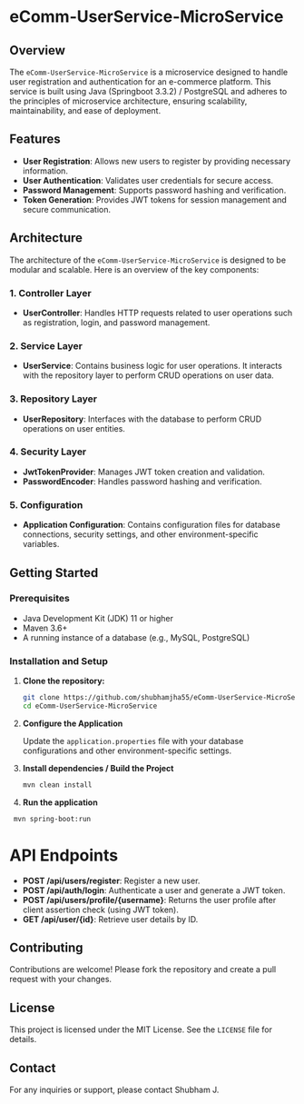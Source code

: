 # eComm-UserService-MicroService

## Overview

The `eComm-UserService-MicroService` is a microservice designed to handle user registration and authentication for an e-commerce platform. This service is built using Java (Springboot 3.3.2) / PostgreSQL and adheres to the principles of microservice architecture, ensuring scalability, maintainability, and ease of deployment.

## Features

- **User Registration**: Allows new users to register by providing necessary information.
- **User Authentication**: Validates user credentials for secure access.
- **Password Management**: Supports password hashing and verification.
- **Token Generation**: Provides JWT tokens for session management and secure communication.

## Architecture

The architecture of the `eComm-UserService-MicroService` is designed to be modular and scalable. Here is an overview of the key components:

### 1. Controller Layer

- **UserController**: Handles HTTP requests related to user operations such as registration, login, and password management.
  
### 2. Service Layer

- **UserService**: Contains business logic for user operations. It interacts with the repository layer to perform CRUD operations on user data.

### 3. Repository Layer

- **UserRepository**: Interfaces with the database to perform CRUD operations on user entities.

### 4. Security Layer

- **JwtTokenProvider**: Manages JWT token creation and validation.
- **PasswordEncoder**: Handles password hashing and verification.

### 5. Configuration

- **Application Configuration**: Contains configuration files for database connections, security settings, and other environment-specific variables.

## Getting Started

### Prerequisites

- Java Development Kit (JDK) 11 or higher
- Maven 3.6+
- A running instance of a database (e.g., MySQL, PostgreSQL)

### Installation and Setup

1. **Clone the repository:**
   ```sh
   git clone https://github.com/shubhamjha55/eComm-UserService-MicroService.git
   cd eComm-UserService-MicroService
   ```

2. **Configure the Application**

   Update the `application.properties` file with your database configurations and other environment-specific settings.

3. **Install dependencies / Build the Project**

   ```sh
   mvn clean install
   ```
4. **Run the application**

  ```sh
   mvn spring-boot:run
   ```


# API Endpoints

- **POST /api/users/register**: Register a new user.
- **POST /api/auth/login**: Authenticate a user and generate a JWT token.
- **POST /api/users/profile/{username}**: Returns the user profile after client assertion check (using JWT token).
- **GET /api/user/{id}**: Retrieve user details by ID.

## Contributing

Contributions are welcome! Please fork the repository and create a pull request with your changes.

## License

This project is licensed under the MIT License. See the `LICENSE` file for details.

## Contact

For any inquiries or support, please contact Shubham J.
